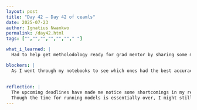 ```yaml
---
layout: post
title: "Day 42 – Day 42 of ceamls"
date: 2025-07-23
author: Ignatius Nwankwo
permalink: /day42.html
tags: ["","","","","",""," "]

what_i_learned: |  
  Had to help get metholodology ready for grad mentor by sharing some models and notebooks with my lab mates. I also researched on binary crossentropy, label smoothing and callbacks to incorporate into the methodology.

blockers: |
  As I went through my notebooks to see which ones had the best accuracies, I had to re-update the names of notebooks in which I trained b5 using hyperparameters gotten using optuna on b4 by mistake, as well as the notebooks that did not use hyperparameter tuning. 
  
  
reflection: |
  The upcoming deadlines have made me notice some shortcomings in my research, the most recent being that I was not able to train b4 using its own optuna hyperparameters as well as the new dataset solely. Some of my older notebooks that produced great results did lack essential features that my newer notebooks have that could've led to a better presentation of information, such as a display of class and validation accuracy and model checkpoints, which probably made it more difficult for my teammates to include in the research paper. I also noticed that I forgot to save at times, leading to some of the notebook outputs being incomplete upon re-opening them, as well as the titles being inaccurate. I also notice that I need to communicate better with my labmates to get feedback and assistance and to share my ideas and experiences.
  Though the time for running models is essentially over, I might still run b4 with its own hyperparameters as well as use solely the new dataset for b5 and densenet121 just for additional information. Overall, I feel like this program as a whole has been very benefical towards my personal and professional development. I've seen massive improvements in my organizational, comprehension, analytical, reading and writing, time management, critical thinking, and communication skills, as well as overall expertise and confidence in research. Though our time together is slowly coming to a close, I am incredibly grateful for this opportunity and I look forward to adding it to my linkedIn and resume.
---
```

  
